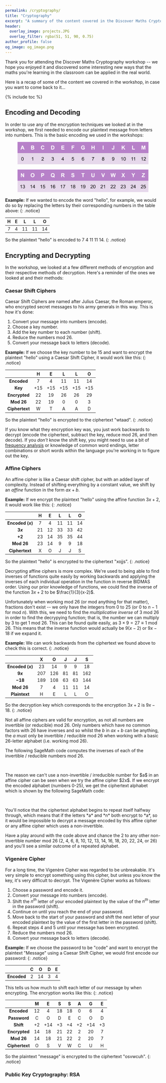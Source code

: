 ```yaml
---
permalink: /cryptography/
title: "Cryptography"
excerpt: "A summary of the content covered in the Discover Maths Cryptography workshop."
header:
  overlay_image: projects.JPG
  overlay_filter: rgba(51, 51, 90, 0.75)
author_profile: false
og_image: og_image.png
---
```

<script src="https://sagecell.sagemath.org/static/embedded_sagecell.js"></script>
<script>
sagecell.makeSagecell({inputLocation: '.sageread',
					   template:	  sagecell.templates.restricted});
sagecell.makeSagecell({inputLocation: '.sage',
             hide:           [permalink]});
</script>
<link rel="stylesheet" type="text/css" href="https://discovermaths.uk/files/sagecell_embed.css">

Thank you for attending the Discover Maths Cryptography workshop -- we hope you enjoyed it and discovered some interesting new ways that the maths you're learning in the classroom can be applied in the real world. 

Here is a recap of some of the content we covered in the workshop, in case you want to come back to it...

{% include toc %}

## Encoding and Decoding

In order to use any of the encryption techniques we looked at in the workshop, we first needed to encode our plaintext message from letters into numbers. This is the basic encoding we used in the workshops:

<figure>
	<a href="/images/encoding-table-1.png"><img src="/images/encoding-table-1.png"></a>
</figure>
<figure>
	<a href="/images/encoding-table-2.png"><img src="/images/encoding-table-2.png"></a>
</figure>

**Example:** If we wanted to encode the word "hello", for example, we would do so by replacing the letters by their corresponding numbers in the table above:
{: .notice}

| **H** | **E** | **L** | **L** | **O** |
|:-:|:-:|:-:|:-:|:-:|
| 7 | 4 | 11 | 11 | 14 |

So the plaintext "hello" is encoded to 7 4 11 11 14.
{: .notice}

## Encrypting and Decrypting

In the workshop, we looked at a few different methods of encryption and their respective methods of decryption. Here's a reminder of the ones we looked at and their methods:

### Caesar Shift Ciphers

Caesar Shift Ciphers are named after Julius Caesar, the Roman emperor, who encrypted secret messages to his army generals in this way. This is how it's done:

1. Convert your message into numbers (encode).
2. Choose a key number.
3. Add the key number to each number (shift).
4. Reduce the numbers mod 26.
5. Convert your message back to letters (decode).

**Example:** If we choose the key number to be 15 and want to encrypt the plaintext "hello" using a Caesar Shift Cipher, it would work like this:
{: .notice}

|                | H   | E   | L   | L   | O   |
|:-:             |:-:  |:-:  |:-:  |:-:  |:-:  |
| **Encoded**    | 7   | 4   | 11  | 11  | 14  |
| **Key**        | +15 | +15 | +15 | +15 | +15 |
| **Encrypted**  | 22  | 19  | 26  | 26  | 29  |
| **Mod 26**     | 22  | 19  | 0   | 0   | 3   |
| **Ciphertext** | W   | T   | A   | A   | D   |

So the plaintext "hello" is encrypted to the ciphertext "wtaad".
{: .notice}

If you know what they encryption key was, you just work backwards to decrypt (encode the ciphertext, subtract the key, reduce mod 26, and then decode). If you *don't* know the shift key, you might need to use a bit of [frequency analysis](https://crypto.interactive-maths.com/frequency-analysis-breaking-the-code.html) or knowledge of common word endings, letter combinations or short words within the language you're working in to figure out the key.

### Affine Ciphers

An affine cipher is like a Caesar shift cipher, but with an added layer of complexity. Instead of shifting everything by a constant value, we shift by an *affine* function in the form $ax+b$.

**Example:** If we encrypt the plaintext "hello" using the affine function $3x+2$, it would work like this:
{: .notice}

|                      | H   | E   | L   | L   | O   |
|:-:                   |:-:  |:-:  |:-:  |:-:  |:-:  |
| **Encoded ($x$)**    | 7   | 4   | 11  | 11  | 14  |
| **$3x$**             | 21  | 12  | 33  | 33  | 42  |
| **$+2$**             | 23  | 14  | 35  | 35  | 44  |
| **Mod 26**           | 23  | 14  | 9   | 9   | 18  |
| **Ciphertext**       | X   | O   | J   | J   | S   |

So the plaintext "hello" is encrypted to the ciphertext "xojjs".
{: .notice}

Decrypting affine ciphers is more complex. We're used to being able to find inverses of functions quite easily by working backwards and applying the inverses of each individual operation in the function in reverse BIDMAS order. Using our prior knowledge of functions, we could find the inverse of the function $3x+2$ to be $\frac{1}{3}(x-2)$. 

Unfortunately when working mod 26 (or mod anything for that matter), fractions don't exist -- we only have the integers from 0 to 25 (or 0 to $n-1$ for mod $n$). With this, we need to find the *multiplicative inverse* of 3 mod 26 in order to find the decrypying function; that is, the number we can multiply by 3 to get 1 mod 26. This can be found quite easily, as $3\times9=27\equiv1\text{ mod }26$. This means that the inverse function would actually be $9(x-2)$ or $9x-18$ if we expand it.

**Example:** We can work backwards from the ciphertext we found above to check this is correct.
{: .notice}

|                      | X   | O   | J   | J   | S   |
|:-:                   |:-:  |:-:  |:-:  |:-:  |:-:  |
| **Encoded ($x$)**    | 23  | 14  | 9   | 9   | 18  |
| **$9x$**             | 207  | 126  | 81  | 81  | 162  |
| **$-18$**             | 189  | 108  | 63  | 63  | 144  |
| **Mod 26**           | 7   | 4   | 11  | 11  | 14  |
| **Plaintext**        | H   | E   | L   | L   | O   |

So the decryption key which corresponds to the encryption $3x+2$ is $9x-18$.
{: .notice}

Not all affine ciphers are valid for encryption, as not all numbers are invertible (or reducible) mod 26. Only numbers which have no common factors with 26 have inverses and so whilst the $b$ in $ax+b$ can be anything, the $a$ must only be invertible / reducible mod 26 when working with a basic 26-letter alphabet (i.e. working mod 26).

The following SageMath code computes the inverses of each of the invertible / reducible numbers mod 26.

<div class="sageread">
	<pre><script type="text/x-sage">
for i in Zmod(26).list_of_elements_of_multiplicative_group():
    x = inverse_mod(i,26)
    print("Inverse of", i, "is", x)
	</script></pre>
</div>

<br>
The reason we can't use a non-invertible / irreducible number for $a$ in an affine cipher can be seen when we try the affine cipher $2x$. If we encrypt the encoded alphabet (numbers 0-25), we get the ciphertext alphabet which is shown by the following SageMath code:

<div class="sage">
	<pre><script type="text/x-sage">
for i in range(26):
	x = (2 * i) % 26
	print("2 ×" i, "mod 26 =", x)
	</script></pre>
</div>

<br>
You'll notice that the ciphertext alphabet begins to repeat itself halfway through, which means that if the letters *a* and *n* both encrypt to *a*, so it would be impossible to decrypt a message encoded by this affine cipher or any affine cipher which uses a non-invertible.

Have a play around with the code above and chance the 2 to any other non-invertible number mod 26 (2, 4, 6, 8, 10, 12, 13, 14, 16, 18, 20, 22, 24, or 26) and you'll see a similar outcome of a repeated alphabet.

### Vigenère Cipher

For a long time, the Vigenère Cipher was regarded to be unbreakable. It's very simple to encrypt something using this cipher, but unless you know the key, it's very difficult to decrypt. The Vigenère Cipher works as follows:

1. Choose a password and encode it.
2. Convert your message into numbers (encode).
3. Shift the $n^{th}$ letter of your encoded plaintext by the value of the $n^{th}$ letter in the password (shift).
4. Continue on until you reach the end of your password.
5. Move back to the start of your password and shift the next letter of your encoded plaintext by the value of the first letter in the password (shift).
6. Repeat steps 4 and 5 until your message has been encrypted.
7. Reduce the numbers mod 26.
8. Convert your message back to letters (decode).

**Example:** If we choose the password to be "code" and want to encrypt the plaintext "Message" using a Caesar Shift Cipher, we would first encode our password:
{: .notice}

|                | C   | O   | D   | E   |
|:-:             |:-:  |:-:  |:-:  |:-:  |
| **Encoded**    | 2   | 14  | 3   | 4   |

This tells us how much to shift each letter of our message by when encrypting. The encryption works like this:
{: .notice}

|                | M   | E   | S   | S   | A   | G   | E   |
|:-:             |:-:  |:-:  |:-:  |:-:  |:-:  |:-:  |:-:  |
| **Encoded**    | 12  | 4   | 18  | 18  | 0   | 6   | 4   |
| **Password**   | C   | O   | D   | E   | C   | O   | D   |
| **Shift**      | +2  | +14 | +3  | +4  | +2  | +14 | +3  |
| **Encrypted**  | 14  | 18  | 21  | 22  | 2   | 20  | 7   |
| **Mod 26**     | 14  | 18  | 21  | 22  | 2   | 20  | 7   |
| **Ciphertext** | O   | S   | V   | W   | C   | U   | H   |

So the plaintext "message" is encrypted to the ciphertext "osvwcuh".
{: .notice}

### Public Key Cryptography: RSA